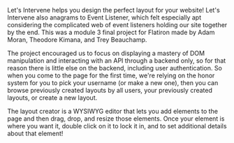 Let's Intervene helps you design the perfect layout for your website! Let's Intervene also anagrams to Event Listener, which felt especially apt considering the complicated web of event listeners holding our site together by the end. This was a module 3 final project for Flatiron made by Adam Moran, Theodore Kimana, and Trey Beauchamp.

The project encouraged us to focus on displaying a mastery of DOM manipulation and interacting with an API through a backend only, so for that reason there is little else on the backend, including user authentication. So when you come to the page for the first time, we're relying on the honor system for you to pick your username (or make a new one), then you can browse previously created layouts by all users, your previously created layouts, or create a new layout. 

The layout creator is a WYSIWYG editor that lets you add elements to the page and then drag, drop, and resize those elements. Once your element is where you want it, double click on it to lock it in, and to set additional details about that element!
